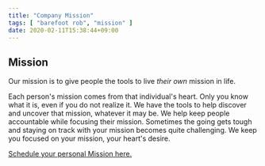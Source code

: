 ```yaml
---
title: "Company Mission"
tags: [ "barefoot rob", "mission" ]
date: 2020-02-11T15:38:44+09:00
---
```


## Mission

Our mission is to give people the tools to live *their own* mission in life.  

Each person's mission comes from that individual's heart.
Only you know what it is, even if you do not realize it.
We have the tools to help discover and uncover that mission, whatever it may be.
We help keep people accountable while focusing their mission.
Sometimes the going gets tough and staying on track with your mission becomes quite challenging.
We keep you focused on your mission, your heart's desire.

[Schedule your personal Mission here.](/contact)
